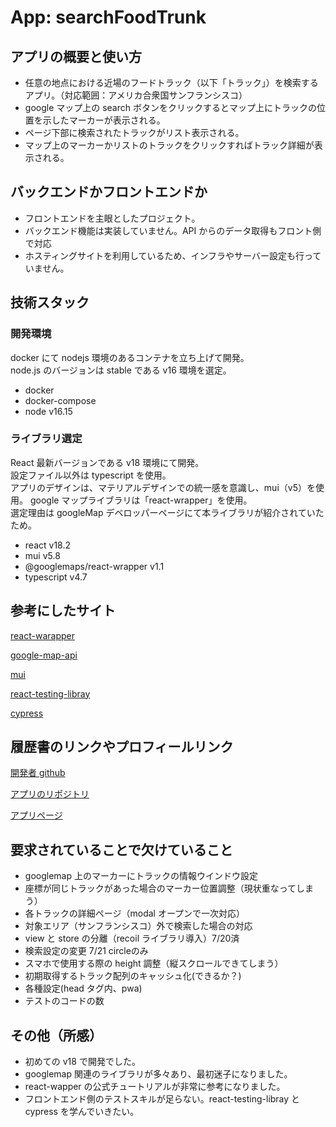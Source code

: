 # App: searchFoodTrunk

## アプリの概要と使い方

- 任意の地点における近場のフードトラック（以下「トラック」）を検索するアプリ。（対応範囲：アメリカ合衆国サンフランシスコ）
- google マップ上の search ボタンをクリックするとマップ上にトラックの位置を示したマーカーが表示される。
- ページ下部に検索されたトラックがリスト表示される。
- マップ上のマーカーかリストのトラックをクリックすればトラック詳細が表示される。

## バックエンドかフロントエンドか

- フロントエンドを主眼としたプロジェクト。
- バックエンド機能は実装していません。API からのデータ取得もフロント側で対応
- ホスティングサイトを利用しているため、インフラやサーバー設定も行っていません。

## 技術スタック

### 開発環境

docker にて nodejs 環境のあるコンテナを立ち上げて開発。  
node.js のバージョンは stable である v16 環境を選定。

- docker
- docker-compose
- node v16.15

### ライブラリ選定

React 最新バージョンである v18 環境にて開発。  
設定ファイル以外は typescript を使用。  
アプリのデザインは、マテリアルデザインでの統一感を意識し、mui（v5）を使用。
google マップライブラリは「react-wrapper」を使用。  
選定理由は googleMap デベロッパーページにて本ライブラリが紹介されていたため。

- react v18.2
- mui v5.8
- @googlemaps/react-wrapper v1.1
- typescript v4.7

## 参考にしたサイト

[react-warapper](https://developers.google.com/maps/documentation/javascript/react-map?hl=ja)

[google-map-api](https://developers.google.com/maps/documentation/javascript/reference)

[mui](https://developers.google.com/maps/documentation/javascript/reference)

[react-testing-libray](https://qiita.com/ossan-engineer/items/4757d7457fafd44d2d2f)

[cypress](https://docs.cypress.io/guides/references/best-practices)

## 履歴書のリンクやプロフィールリンク

[開発者 github](https://github.com/junwatanabe72)

[アプリのリポジトリ](https://github.com/junwatanabe72/uberChallenge)

[アプリページ](https://uberchallenge.netlify.app/)

## 要求されていることで欠けていること

- googlemap 上のマーカーにトラックの情報ウインドウ設定
- 座標が同じトラックがあった場合のマーカー位置調整（現状重なってしまう）
- 各トラックの詳細ページ（modal オープンで一次対応）
- 対象エリア（サンフランシスコ）外で検索した場合の対応
- view と store の分離（recoil ライブラリ導入）7/20済
- 検索設定の変更 7/21 circleのみ
- スマホで使用する際の height 調整（縦スクロールできてしまう）
- 初期取得するトラック配列のキャッシュ化(できるか？)
- 各種設定(head タグ内、pwa)
- テストのコードの数

## その他（所感）

- 初めての v18 で開発でした。
- googlemap 関連のライブラリが多々あり、最初迷子になりました。
- react-wapper の公式チュートリアルが非常に参考になりました。
- フロントエンド側のテストスキルが足らない。react-testing-libray と cypress を学んでいきたい。
